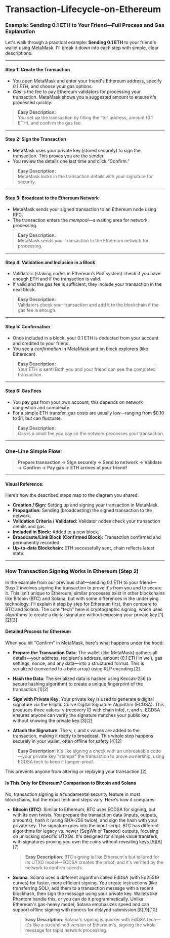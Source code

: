 # Transaction-Lifecycle-on-Ethereum

### Example: Sending 0.1 ETH to Your Friend—Full Process and Gas Explanation

Let's walk through a practical example: **Sending 0.1 ETH** to your friend's wallet using MetaMask. I'll break it down into each step with simple, clear descriptions.

***

#### Step 1: Create the Transaction

- You open MetaMask and enter your friend's Ethereum address, specify *0.1 ETH*, and choose your gas options.
- *Gas* is the fee to pay Ethereum validators for processing your transaction. MetaMask shows you a suggested amount to ensure it's processed quickly.

> **Easy Description:**  
You set up the transaction by filling the “to” address, amount (0.1 ETH), and confirm the gas fee.

***

#### Step 2: Sign the Transaction

- MetaMask uses your private key (stored securely) to sign the transaction. This proves you are the sender.
- You review the details one last time and click “Confirm.”

> **Easy Description:**  
MetaMask locks in the transaction details with your signature for security.

***

#### Step 3: Broadcast to the Ethereum Network

- MetaMask sends your signed transaction to an Ethereum node using RPC.
- The transaction enters the *mempool*—a waiting area for network processing.

> **Easy Description:**  
MetaMask sends your transaction to the Ethereum network for processing.

***

#### Step 4: Validation and Inclusion in a Block

- Validators (staking nodes in Ethereum’s PoS system) check if you have enough ETH and if the transaction is valid.
- If valid and the gas fee is sufficient, they include your transaction in the next block.

> **Easy Description:**  
Validators check your transaction and add it to the blockchain if the gas fee is enough.

***

#### Step 5: Confirmation

- Once included in a block, your 0.1 ETH is deducted from your account and credited to your friend.
- You see a *confirmation* in MetaMask and on block explorers (like Etherscan).

> **Easy Description:**  
Your ETH is sent! Both you and your friend can see the completed transaction.

***

#### Step 6: Gas Fees

- You pay *gas* from your own account; this depends on network congestion and complexity.
- For a simple ETH transfer, gas costs are usually low—ranging from $0.10 to $1, but can fluctuate.

> **Easy Description:**  
Gas is a small fee you pay so the network processes your transaction.

***

### One-Line Simple Flow:

> **Prepare transaction → Sign securely → Send to network → Validate → Confirm → Pay gas → ETH arrives at your friend!**

***

#### Visual Reference:

Here’s how the described steps map to the diagram you shared:

- **Creation / Sign:** Setting up and signing your transaction in MetaMask.
- **Propagation:** Sending (broadcasting) the signed transaction to the network.
- **Validation Criteria / Validated:** Validator nodes check your transaction details and gas.
- **Included in Block:** Added to a new block.
- **Broadcaste/Link Block (Confirmed Block):** Transaction confirmed and permanently recorded.
- **Up-to-date Blockchain:** ETH successfully sent, chain reflects latest state.


----

### How Transaction Signing Works in Ethereum (Step 2)

In the example from our previous chat—sending 0.1 ETH to your friend—Step 2 involves signing the transaction to prove it's from you and to secure it. This isn't unique to Ethereum; similar processes exist in other blockchains like Bitcoin (BTC) and Solana, but with some differences in the underlying technology. I'll explain it step by step for Ethereum first, then compare to BTC and Solana. The core "tech" here is cryptographic signing, which uses algorithms to create a digital signature without exposing your private key.[1][2][3]

#### Detailed Process for Ethereum
When you hit "Confirm" in MetaMask, here's what happens under the hood:

- **Prepare the Transaction Data**: The wallet (like MetaMask) gathers all details—your address, recipient's address, amount (0.1 ETH in wei), gas settings, nonce, and any data—into a structured format. This is serialized (converted to a byte array) using RLP encoding.[2]

- **Hash the Data**: The serialized data is hashed using Keccak-256 (a secure hashing algorithm) to create a unique fingerprint of the transaction.[1][2]

- **Sign with Private Key**: Your private key is used to generate a digital signature via the Elliptic Curve Digital Signature Algorithm (ECDSA). This produces three values: v (recovery ID with chain info), r, and s. ECDSA ensures anyone can verify the signature matches your public key without knowing the private key.[3][2]

- **Attach the Signature**: The v, r, and s values are added to the transaction, making it ready to broadcast. This whole step happens securely in your wallet, often offline for safety.[4][2]

> **Easy Description**: It's like signing a check with an unbreakable code—your private key "stamps" the transaction to prove ownership, using ECDSA tech to keep it tamper-proof.

This prevents anyone from altering or replaying your transaction.[2]

#### Is This Only for Ethereum? Comparison to Bitcoin and Solana
No, transaction signing is a fundamental security feature in most blockchains, but the exact tech and steps vary. Here's how it compares:

- **Bitcoin (BTC)**: Similar to Ethereum, BTC uses ECDSA for signing, but with its own twists. You prepare the transaction data (inputs, outputs, amounts), hash it (using SHA-256 twice), and sign the hash with your private key. The signature goes into the input script. BTC has different algorithms for legacy vs. newer (SegWit or Taproot) outputs, focusing on unlocking specific UTXOs. It's designed for simple value transfers, with signatures proving you own the coins without revealing keys.[5][6][7]

  > **Easy Description**: BTC signing is like Ethereum's but tailored for its UTXO model—ECDSA creates the proof, and it's verified by the network to confirm spends.

- **Solana**: Solana uses a different algorithm called EdDSA (with Ed25519 curves) for faster, more efficient signing. You create instructions (like transferring SOL), add them to a transaction message with a recent blockhash, then sign the message using your private key. Wallets like Phantom handle this, or you can do it programmatically. Unlike Ethereum's gas-heavy model, Solana emphasizes speed and can support offline signing with nonces for delayed submission.[8][9][10]

  > **Easy Description**: Solana's signing is quicker with EdDSA tech—it's like a streamlined version of Ethereum's, signing the whole message for rapid network processing.

